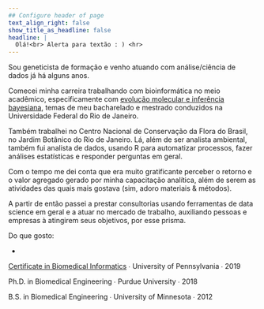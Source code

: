 ```yaml
---
## Configure header of page
text_align_right: false
show_title_as_headline: false
headline: |
  Olá!<br> Alerta para textão : ) <hr>
---
```


<!-- this is a subheadline -->
Sou geneticista de formação e venho atuando com análise/ciência de dados já há alguns anos. 

Comecei minha carreira trabalhando com bioinformática no meio acadêmico, especificamente com [evolução molecular e inferência bayesiana](https://journals.plos.org/plosone/article?id=10.1371/journal.pone.0028297), temas de meu bacharelado e mestrado conduzidos na Universidade Federal do Rio de Janeiro.

Também trabalhei no Centro Nacional de Conservação da Flora do Brasil, no Jardim Botânico do Rio de Janeiro. Lá, além de ser analista ambiental, também fui analista de dados, usando R para automatizar processos, fazer análises estatísticas e responder perguntas em geral.

Com o tempo me dei conta que era muito gratificante perceber o retorno e o valor agregado gerado por minha capacitação analítica, além de serem as atividades das quais mais gostava (sim, adoro materiais & métodos).

A partir de então passei a prestar consultorias usando ferramentas de data science em geral e a atuar no mercado de trabalho, auxiliando pessoas e empresas à atingirem seus objetivos, por esse prisma.

Do que gosto:

* <i class="fab fa-r-project"></i>


<i class="fas fa-certificate pr2"></i>[Certificate in Biomedical Informatics](https://www.med.upenn.edu/mbmi/certificate.html)  &#8729;  University of Pennsylvania  &#8729;  2019

<i class="fas fa-graduation-cap pr2"></i>Ph.D. in Biomedical Engineering  &#8729;
 Purdue University  &#8729;  2018

<i class="fas fa-graduation-cap pr2"></i>B.S. in Biomedical Engineering  &#8729;
    University of Minnesota  &#8729;  2012

